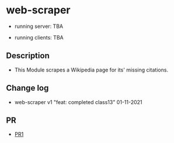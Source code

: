 # web-scraper

- running server: TBA

- running clients: TBA

## Description

- This Module scrapes a Wikipedia page for its' missing citations.

## Change log

- web-scraper v1 "feat: completed class13" 01-11-2021

## PR

- [PR1](https://github.com/Moha-AlHanbali/web-scraper/pull/1)

